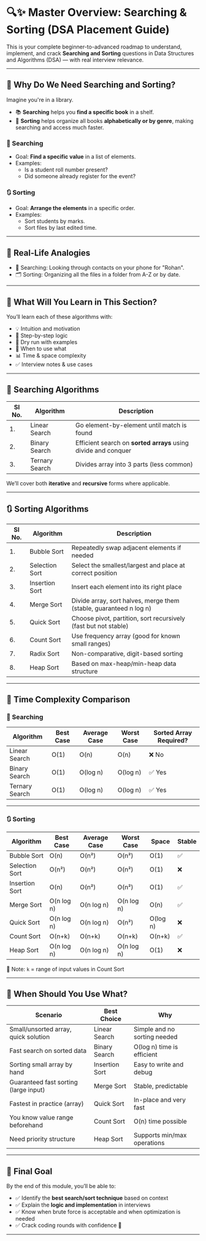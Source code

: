 # 🔍✨ Master Overview: Searching & Sorting (DSA Placement Guide)

This is your complete beginner-to-advanced roadmap to understand, implement, and crack **Searching and Sorting** questions in Data Structures and Algorithms (DSA) — with real interview relevance.

---

## 🤔 Why Do We Need Searching and Sorting?

Imagine you're in a library.

- 📚 **Searching** helps you **find a specific book** in a shelf.
- 🧹 **Sorting** helps organize all books **alphabetically or by genre**, making searching and access much faster.

### 🔎 Searching
- Goal: **Find a specific value** in a list of elements.
- Examples:
  - Is a student roll number present?
  - Did someone already register for the event?

### 🔃 Sorting
- Goal: **Arrange the elements** in a specific order.
- Examples:
  - Sort students by marks.
  - Sort files by last edited time.

---

## 🧠 Real-Life Analogies

- 📇 Searching: Looking through contacts on your phone for "Rohan".
- 🗂 Sorting: Organizing all the files in a folder from A-Z or by date.

---

## 📘 What Will You Learn in This Section?

You’ll learn each of these algorithms with:
- 💡 Intuition and motivation
- 🔧 Step-by-step logic
- 🔁 Dry run with examples
- 🧠 When to use what
- 📊 Time & space complexity
- ✅ Interview notes & use cases

---

## 🔎 Searching Algorithms

| Sl No. | Algorithm         | Description                                      |
|--------|-------------------|--------------------------------------------------|
| 1.     | Linear Search      | Go element-by-element until match is found      |
| 2.     | Binary Search      | Efficient search on **sorted arrays** using divide and conquer |
| 3.     | Ternary Search     | Divides array into 3 parts (less common)        |

We’ll cover both **iterative** and **recursive** forms where applicable.

---

## 🔃 Sorting Algorithms

| Sl No. | Algorithm         | Description                                      |
|--------|-------------------|--------------------------------------------------|
| 1.     | Bubble Sort        | Repeatedly swap adjacent elements if needed     |
| 2.     | Selection Sort     | Select the smallest/largest and place at correct position |
| 3.     | Insertion Sort     | Insert each element into its right place        |
| 4.     | Merge Sort         | Divide array, sort halves, merge them (stable, guaranteed n log n) |
| 5.     | Quick Sort         | Choose pivot, partition, sort recursively (fast but not stable) |
| 6.     | Count Sort         | Use frequency array (good for known small ranges) |
| 7.     | Radix Sort         | Non-comparative, digit-based sorting            |
| 8.     | Heap Sort          | Based on max-heap/min-heap data structure       |

---

## 🧪 Time Complexity Comparison

### 🔎 Searching

| Algorithm      | Best Case | Average Case | Worst Case | Sorted Array Required? |
|----------------|-----------|---------------|------------|-------------------------|
| Linear Search  | O(1)      | O(n)          | O(n)       | ❌ No                   |
| Binary Search  | O(1)      | O(log n)      | O(log n)   | ✅ Yes                  |
| Ternary Search | O(1)      | O(log n)      | O(log n)   | ✅ Yes                  |

---

### 🔃 Sorting

| Algorithm      | Best Case | Average Case | Worst Case | Space | Stable |
|----------------|-----------|---------------|------------|--------|--------|
| Bubble Sort    | O(n)      | O(n²)         | O(n²)      | O(1)   | ✅     |
| Selection Sort | O(n²)     | O(n²)         | O(n²)      | O(1)   | ❌     |
| Insertion Sort | O(n)      | O(n²)         | O(n²)      | O(1)   | ✅     |
| Merge Sort     | O(n log n)| O(n log n)    | O(n log n) | O(n)   | ✅     |
| Quick Sort     | O(n log n)| O(n log n)    | O(n²)      | O(log n) | ❌   |
| Count Sort     | O(n+k)    | O(n+k)        | O(n+k)     | O(n+k) | ✅     |
| Heap Sort      | O(n log n)| O(n log n)    | O(n log n) | O(1)   | ❌     |

🧾 Note: `k` = range of input values in Count Sort

---

## 📌 When Should You Use What?

| Scenario                                | Best Choice        | Why                           |
|-----------------------------------------|---------------------|-------------------------------|
| Small/unsorted array, quick solution    | Linear Search       | Simple and no sorting needed |
| Fast search on sorted data              | Binary Search       | O(log n) time is efficient   |
| Sorting small array by hand             | Insertion Sort      | Easy to write and debug      |
| Guaranteed fast sorting (large input)   | Merge Sort          | Stable, predictable          |
| Fastest in practice (array)             | Quick Sort          | In-place and very fast       |
| You know value range beforehand         | Count Sort          | O(n) time possible           |
| Need priority structure                 | Heap Sort           | Supports min/max operations  |

---

## 🎯 Final Goal

By the end of this module, you’ll be able to:

- ✅ Identify the **best search/sort technique** based on context  
- ✅ Explain the **logic and implementation** in interviews  
- ✅ Know when brute force is acceptable and when optimization is needed  
- ✅ Crack coding rounds with confidence 🚀

---


